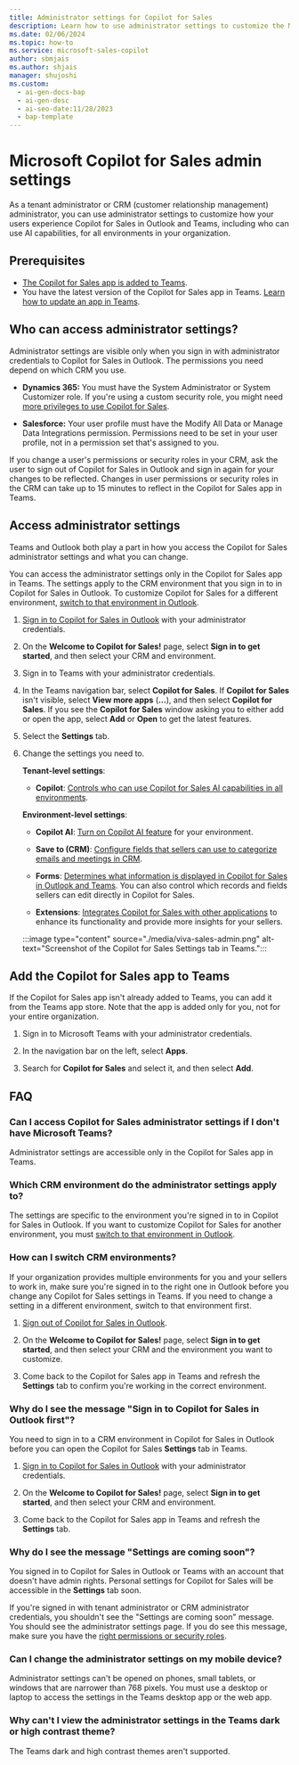 ```yaml
---
title: Administrator settings for Copilot for Sales
description: Learn how to use administrator settings to customize the Microsoft Copilot for Sales experience in Outlook and Teams.
ms.date: 02/06/2024
ms.topic: how-to
ms.service: microsoft-sales-copilot
author: sbmjais
ms.author: shjais
manager: shujoshi
ms.custom:
  - ai-gen-docs-bap
  - ai-gen-desc
  - ai-seo-date:11/28/2023
  - bap-template
---
```


# Microsoft Copilot for Sales admin settings

As a tenant administrator or CRM (customer relationship management) administrator, you can use administrator settings to customize how your users experience Copilot for Sales in Outlook and Teams, including who can use AI capabilities, for all environments in your organization.

## Prerequisites

- [The Copilot for Sales app is added to Teams](#add-the-copilot-for-sales-app-to-teams).
- You have the latest version of the Copilot for Sales app in Teams. [Learn how to update an app in Teams](https://support.microsoft.com/office/update-an-app-in-teams-3d53d136-5c5d-4dfa-9602-01e6fdd8015b).

## Who can access administrator settings?

Administrator settings are visible only when you sign in with administrator credentials to Copilot for Sales in Outlook. The permissions you need depend on which CRM you use.

- **Dynamics 365:** You must have the System Administrator or System Customizer role. If you're using a custom security role, you might need [more privileges to use Copilot for Sales](install-viva-sales.md#additional-privileges-required-for-dynamics-365-customers).

- **Salesforce:** Your user profile must have the Modify All Data or Manage Data Integrations permission. Permissions need to be set in your user profile, not in a permission set that's assigned to you.

If you change a user's permissions or security roles in your CRM, ask the user to sign out of Copilot for Sales in Outlook and sign in again for your changes to be reflected. Changes in user permissions or security roles in the CRM can take up to 15 minutes to reflect in the Copilot for Sales app in Teams.

## Access administrator settings

Teams and Outlook both play a part in how you access the Copilot for Sales administrator settings and what you can change.

You can access the administrator settings only in the Copilot for Sales app in Teams. The settings apply to the CRM environment that you sign in to in Copilot for Sales in Outlook. To customize Copilot for Sales for a different environment, [switch to that environment in Outlook](#how-can-i-switch-crm-environments).

1. [Sign in to Copilot for Sales in Outlook](use-sales-copilot-outlook.md) with your administrator credentials.

1. On the **Welcome to Copilot for Sales!** page, select **Sign in to get started**, and then select your CRM and environment.

1. Sign in to Teams with your administrator credentials.

1. In the Teams navigation bar, select **Copilot for Sales**. If **Copilot for Sales** isn't visible, select **View more apps** (**&hellip;**), and then select **Copilot for Sales**. If you see the **Copilot for Sales** window asking you to either add or open the app, select **Add** or **Open** to get the latest features.

1. Select the **Settings** tab.

1. Change the settings you need to.

    **Tenant-level settings**:

      - **Copilot**: [Controls who can use Copilot for Sales AI capabilities in all environments](./suggested-replies.md#turn-on-copilot-ai-features-for-your-organization).

    **Environment-level settings**:

      - **Copilot AI**: [Turn on Copilot AI feature](suggested-replies.md#turn-on-copilot-ai-features-in-your-environment) for your environment.
    
      - **Save to (CRM)**: [Configure fields that sellers can use to categorize emails and meetings in CRM](save-additional-details-outlook.md).
      - **Forms**: [Determines what information is displayed in Copilot for Sales in Outlook and Teams](customize-forms-and-fields.md). You can also control which records and fields sellers can edit directly in Copilot for Sales.
      - **Extensions**: [Integrates Copilot for Sales with other applications](use-extensions.md) to enhance its functionality and provide more insights for your sellers.

    :::image type="content" source="./media/viva-sales-admin.png" alt-text="Screenshot of the Copilot for Sales Settings tab in Teams.":::

## Add the Copilot for Sales app to Teams

If the Copilot for Sales app isn't already added to Teams, you can add it from the Teams app store. Note that the app is added only for you, not for your entire organization.

1. Sign in to Microsoft Teams with your administrator credentials.

2. In the navigation bar on the left, select **Apps**.

3. Search for **Copilot for Sales** and select it, and then select **Add**.

## FAQ

### Can I access Copilot for Sales administrator settings if I don't have Microsoft Teams?

Administrator settings are accessible only in the Copilot for Sales app in Teams.

### Which CRM environment do the administrator settings apply to?

The settings are specific to the environment you're signed in to in Copilot for Sales in Outlook. If you want to customize Copilot for Sales for another environment, you must [switch to that environment in Outlook](#how-can-i-switch-crm-environments).

### How can I switch CRM environments?

If your organization provides multiple environments for you and your sellers to work in, make sure you're signed in to the right one in Outlook before you change any Copilot for Sales settings in Teams. If you need to change a setting in a different environment, switch to that environment first.

1. [Sign out of Copilot for Sales in Outlook](sign-out-sales-copilot.md).

1. On the **Welcome to Copilot for Sales!** page, select **Sign in to get started**, and then select your CRM and the environment you want to customize.

1. Come back to the Copilot for Sales app in Teams and refresh the **Settings** tab to confirm you're working in the correct environment.

### Why do I see the message "Sign in to Copilot for Sales in Outlook first"?

You need to sign in to a CRM environment in Copilot for Sales in Outlook before you can open the Copilot for Sales **Settings** tab in Teams.

1. [Sign in to Copilot for Sales in Outlook](use-sales-copilot-outlook.md) with your administrator credentials.

1. On the **Welcome to Copilot for Sales!** page, select **Sign in to get started**, and then select your CRM and environment.

1. Come back to the Copilot for Sales app in Teams and refresh the **Settings** tab.

### Why do I see the message "Settings are coming soon"?

You signed in to Copilot for Sales in Outlook or Teams with an account that doesn't have admin rights. Personal settings for Copilot for Sales will be accessible in the **Settings** tab soon.

If you're signed in with tenant administrator or CRM administrator credentials, you shouldn't see the "Settings are coming soon" message. You should see the administrator settings page. If you do see this message, make sure you have the [right permissions or security roles](#who-can-access-administrator-settings).

### Can I change the administrator settings on my mobile device?

Administrator settings can't be opened on phones, small tablets, or windows that are narrower than 768 pixels. You must use a desktop or laptop to access the settings in the Teams desktop app or the web app.

### Why can't I view the administrator settings in the Teams dark or high contrast theme?

The Teams dark and high contrast themes aren't supported.
